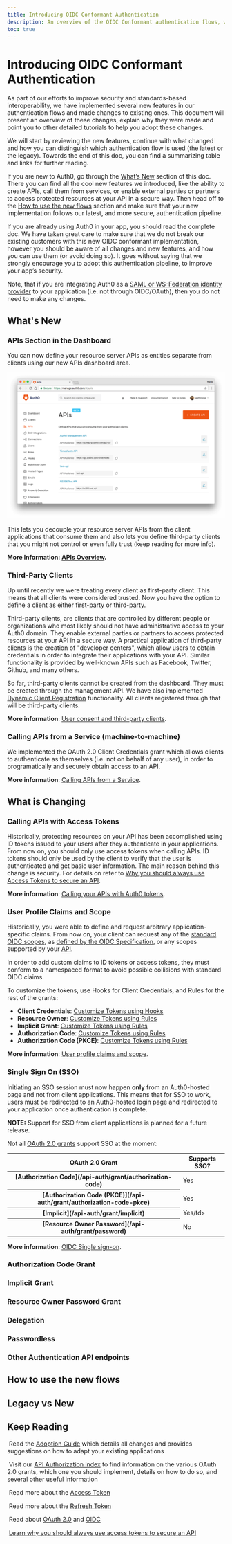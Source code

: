 ```yaml
---
title: Introducing OIDC Conformant Authentication
description: An overview of the OIDC Conformant authentication flows, why these changes were made and how you can adopt them.
toc: true
---
```


# Introducing OIDC Conformant Authentication

As part of our efforts to improve security and standards-based interoperability, we have implemented several new features in our authentication flows and made changes to existing ones. This document will present an overview of these changes, explain why they were made and point you to other detailed tutorials to help you adopt these changes.

We will start by reviewing the new features, continue with what changed and how you can distinguish which authentication flow is used (the latest or the legacy). Towards the end of this doc, you can find a summarizing table and links for further reading.

If you are new to Auth0, go through the [What’s New](#what-s-new) section of this doc. There you can find all the cool new features we introduced, like the ability to create APIs, call them from services, or enable external parties or partners to access protected resources at your API in a secure way. Then head off to the [How to use the new flows](#how-to-use-the-new-flows) section and make sure that your new implementation follows our latest, and more secure, authentication pipeline.

If you are already using Auth0 in your app, you should read the complete doc. We have taken great care to make sure that we do not break our existing customers with this new OIDC conformant implementation, however you should be aware of all changes and new features, and how you can use them (or avoid doing so). It goes without saying that we strongly encourage you to adopt this authentication pipeline, to improve your app’s security.

Note, that if you are integrating Auth0 as a [SAML or WS-Federation identity provider](/protocols/saml/saml-idp-generic) to your application (i.e. not through OIDC/OAuth), then you do not need to make any changes.

## What's New

### APIs Section in the Dashboard

You can now define your resource server APIs as entities separate from clients using our new APIs dashboard area.

![APIs Dashboard](/media/articles/api-auth/api-dashboard.png)

This lets you decouple your resource server APIs from the client applications that consume them and also lets you define third-party clients that you might not control or even fully trust (keep reading for more info).

__More Information: [APIs Overview](/apis).__

### Third-Party Clients

Up until recently we were treating every client as first-party client. This means that all clients were considered trusted. Now you have the option to define a client as either first-party or third-party.

Third-party clients, are clients that are controlled by different people or organizations who most likely should not have administrative access to your Auth0 domain. They enable external parties or partners to access protected resources at your API in a secure way. A practical application of third-party clients is the creation of "developer centers", which allow users to obtain credentials in order to integrate their applications with your API. Similar functionality is provided by well-known APIs such as Facebook, Twitter, Github, and many others.

So far, third-party clients cannot be created from the dashboard. They must be created through the management API. We have also implemented [Dynamic Client Registration](/api-auth/dynamic-client-registration) functionality. All clients registered through that will be third-party clients.

__More information__: [User consent and third-party clients](/api-auth/user-consent).

### Calling APIs from a Service (machine-to-machine)

We implemented the OAuth 2.0 Client Credentials grant which allows clients to authenticate as themselves (i.e. not on behalf of any user), in order to programatically and securely obtain access to an API.

__More information__: [Calling APIs from a Service](/api-auth/grant/client-credentials).

## What is Changing

### Calling APIs with Access Tokens

Historically, protecting resources on your API has been accomplished using ID tokens issued to your users after they authenticate in your applications. From now on, you should only use access tokens when calling APIs. ID tokens should only be used by the client to verify that the user is authenticated and get basic user information. The main reason behind this change is security. For details on refer to [Why you should always use Access Tokens to secure an API](/api-auth/why-use-access-tokens-to-secure-apis).

__More information__: [Calling your APIs with Auth0 tokens](/api-auth/tutorials/adoption/api-tokens).

### User Profile Claims and Scope

Historically, you were able to define and request arbitrary application-specific claims. From now on, your client can request any of the [standard OIDC scopes](https://openid.net/specs/openid-connect-core-1_0.html#StandardClaims), as [defined by the OIDC Specification](https://openid.net/specs/openid-connect-core-1_0.html#ScopeClaims), or any scopes supported by your [API](/apis).

In order to add custom claims to ID tokens or access tokens, they must conform to a namespaced format to avoid possible collisions with standard OIDC claims.

To customize the tokens, use Hooks for Client Credentials, and Rules for the rest of the grants:
- __Client Credentials__: [Customize Tokens using Hooks](/api-auth/tutorials/client-credentials/customize-with-hooks)
- __Resource Owner__: [Customize Tokens using Rules](/api-auth/grant/password#customizing-the-returned-tokens)
- __Implicit Grant__: [Customize Tokens using Rules](/api-auth/tutorials/implicit-grant#optional-customize-the-tokens)
- __Authorization Code__: [Customize Tokens using Rules](/api-auth/tutorials/authorization-code-grant#optional-customize-the-tokens)
- __Authorization Code (PKCE)__: [Customize Tokens using Rules](/api-auth/tutorials/authorization-code-grant-pkce#optional-customize-the-tokens)

__More information__: [User profile claims and scope](/api-auth/tutorials/adoption/scope-custom-claims).

### Single Sign On (SSO)

Initiating an SSO session must now happen __only__ from an Auth0-hosted page and not from client applications. This means that for SSO to work, users must be redirected to an Auth0-hosted login page and redirected to your application once authentication is complete.

__NOTE:__ Support for SSO from client applications is planned for a future release.

Not all [OAuth 2.0 grants](/protocols/oauth2#authorization-grant-types) support SSO at the moment:

<table class="table">
  <thead>
    <tr>
      <th>OAuth 2.0 Grant</th>
      <th>Supports SSO?</th>
    </tr>
  </thead>
  <tbody>
    <tr>
      <th>[Authorization Code](/api-auth/grant/authorization-code)</th>
      <td>Yes</td>
    </tr>
    <tr>
      <th>[Authorization Code (PKCE)](/api-auth/grant/authorization-code-pkce)</th>
      <td>Yes</td>
    </tr>
    <tr>
      <th>[Implicit](/api-auth/grant/implicit)</th>
      <td>Yes/td>
    </tr>
    <tr>
      <th>[Resource Owner Password](/api-auth/grant/password)</th>
      <td>No</td>
    </tr>
  </tbody>
</table>

__More information__: [OIDC Single sign-on](/api-auth/tutorials/adoption/single-sign-on).

### Authorization Code Grant

### Implicit Grant

### Resource Owner Password Grant

### Delegation

### Passwordless

### Other Authentication API endpoints

## How to use the new flows

## Legacy vs New

## Keep Reading

<i class="notification-icon icon-budicon-345"></i>&nbsp;Read the [Adoption Guide](/api-auth/tutorials/adoption) which details all changes and provides suggestions on how to adapt your existing applications<br/>

<i class="notification-icon icon-budicon-345"></i>&nbsp;Visit our [API Authorization index](/api-auth) to find information on the various OAuth 2.0 grants, which one you should implement, details on how to do so, and several other useful information<br/>

<i class="notification-icon icon-budicon-345"></i>&nbsp;Read more about the [Access Token](/tokens/access-token)<br/>

<i class="notification-icon icon-budicon-345"></i>&nbsp;Read more about the [Refresh Token](/tokens/preview/refresh-token)<br/>

<i class="notification-icon icon-budicon-345"></i>&nbsp;Read about [OAuth 2.0](/protocols/oauth2) and [OIDC](/protocols/oidc)<br/>

<i class="notification-icon icon-budicon-345"></i>&nbsp;[Learn why you should always use access tokens to secure an API](/api-auth/why-use-access-tokens-to-secure-apis)<br/>
